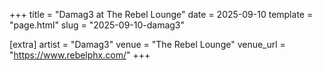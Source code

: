 +++
title = "Damag3 at The Rebel Lounge"
date = 2025-09-10
template = "page.html"
slug = "2025-09-10-damag3"

[extra]
artist = "Damag3"
venue = "The Rebel Lounge"
venue_url = "https://www.rebelphx.com/"
+++
